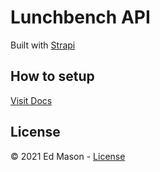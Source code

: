 # Lunchbench API

Built with [Strapi](https://strapi.io)

## How to setup

[Visit Docs](https://lunchbench-docs.vercel.app/docs/installing-locally)

## License

&copy; 2021 Ed Mason - [License](LICENSE)